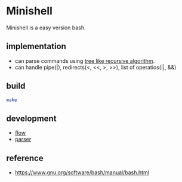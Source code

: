 # Minishell

Minishell is a easy version bash.

## implementation
* can parse commands using [tree like recursive algorithm](/minishell_parser.pdf).
* can handle pipe(|), redirects(<, <<, >, >>), list of operatios(||, &&) 

## build
```bash
make
```

## development
* [flow](/minishell.pdf)
* [parser](/minishell_parser.pdf)

## reference
* https://www.gnu.org/software/bash/manual/bash.html
